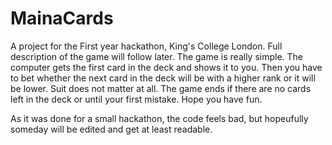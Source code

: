 # MainaCards
A project for the First year hackathon, King's College London. Full description of the game will follow later.
The game is really simple. The computer gets the first card in the deck and shows it to you. Then you have to bet whether
the next card in the deck will be with a higher rank or it will be lower. Suit does not matter at all. The game ends if
there are no cards left in the deck or until your first mistake. Hope you have fun.

As it was done for a small hackathon, the code feels bad, but hopeufully someday will be edited and get at least
readable.
